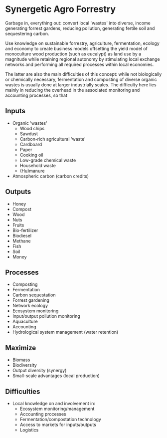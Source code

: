 # Synergetic Agro Forrestry
Garbage in, everything out: convert local 'wastes' into diverse, income generating forrest gardens, reducing pollution, generating fertile soil and sequestering carbon.

Use knowledge on sustainable forrestry, agriculture, fermentation, ecology and economy to create business models offsetting the yield model of monoculture wood production (such as eucalypt) as land use by a magnitude while retaining regional autonomy by stimulating local exchange networks and performing all required processes within local economies.

The latter are also the main difficulties of this concept: while not biologically or chemically necessary, fermentation and composting of diverse organic wastes is usually done at larger industrially scales. The difficulty here lies mainly in reducing the overhead in the associated monitoring and accounting processes, so that 
## Inputs
* Organic 'wastes'
  * Wood chips
  * Sawdust
  * Carbon-rich agricultural 'waste'
  * Cardboard
  * Paper
  * Cooking oil
  * Low-grade chemical waste
  * Household waste
  * (Hu)manure
* Atmospheric carbon (carbon credits)

## Outputs
* Honey
* Compost
* Wood
* Nuts
* Fruits
* Bio-fertilizer
* Biodiesel
* Methane
* Fish
* Soil
* Money

## Processes
* Composting
* Fermentation
* Carbon sequestation
* Forrest gardening
* Network ecology
* Ecosystem monitoring
* Input/output pollution monitoring
* Aquaculture
* Accounting
* Hydrological system management (water retention)

## Maximize
* Biomass
* Biodiversity
* Output diversity (synergy)
* Small-scale advantages (local production)

## Difficulties
* Local knowledge on and involvement in:
  * Ecosystem monitoring/management
  * Accounting processes
  * Fermentation/compostation technology
  * Access to markets for inputs/outputs
  * Logistics
